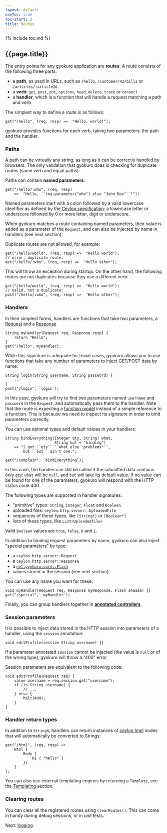 ```yaml
---
layout: default
useToc: true
toc-start: 2
title: Routes
---
```


{% include toc.md %}

## {{page.title}}

The entry points for any gyokuro application are **routes**. A route consists of the
following three parts:

* a **path**, as used in URLs, such as `/hello`, `/customer/42/bills` or `/articles/:articleId`
* a **verb**: `get`, `post`, `put`, `options`, `head`, `delete`, `trace` or `connect`
* a **handler**, which is a function that will handle a request matching a path and verb

The simplest way to define a route is as follows:

    get("/hello", (req, resp) =>  "Hello, world!");

gyokuro provides functions for each verb, taking two parameters: the path and the handler.

### Paths

A path can be virtually any string, as long as it can be correctly handled by browsers.
The only validation that gyokuro does is checking for duplicate routes (same verb and equal paths).

Paths can contain **named parameters**:

    get("/hello/:who", (req, resp)
        =>  "Hello, ``req.parameter("who") else "John Doe"``!");

Named parameters start with a colon followed by a valid lowercase identifier as defined by
the [Ceylon specification](http://ceylon-lang.org/documentation/1.3/spec/html/lexical.html#identifiersandkeywords):
a lowercase letter or underscore followed by 0 or more letter, digit or underscore.

When gyokuro matches a route containing named parameters, their value is added as a parameter
of the `Request`, and can also be injected by name in handlers (see next section).

Duplicate routes are not allowed, for example:

    get("/hello/world", (req, resp) =>  "Hello world");
    // error, duplicate route:
    get("/hello/:who", (req, resp) =>  "Hello other");

This will throw an exception during startup. On the other hand, the following routes are not duplicates
because they use a different verb:

    get("/hello/world", (req, resp) =>  "Hello world");
    // valid, not a duplicate:
    post("/hello/:who", (req, resp) =>  "Hello other");
 
### Handlers
 
In their simplest forms, handlers are functions that take two parameters, 
a [Request](https://modules.ceylon-lang.org/repo/1/ceylon/net/1.3.1/module-doc/api/http/server/Request.type.html)
and a [Response](https://modules.ceylon-lang.org/repo/1/ceylon/net/1.3.1/module-doc/api/http/server/Response.type.html)
 
    String myHandler(Request req, Response resp) {
        return "Hello";
    }
    get("/hello", myHandler);

While this signature is adequate for trivial cases, gyokuro allows you to use functions that take any
number of parameters to inject GET/POST data by name:

    String login(String username, String password) {
        ...
    }
    post("/login", `login`);

In this case, gyokuro will try to find two parameters named `username` and `password` in the `Request`,
and automatically pass them to the handler. Note that the route is expecting a 
[function model](https://modules.ceylon-lang.org/repo/1/ceylon/language/1.3.1/module-doc/api/meta/model/Function.type.html)
instead of a simple reference to a function. This is because we need to inspect its signature in order
to bind parameters correctly.

You can use optional types and default values in your handlers:

    String bindEverything(Integer qty, String? what,
                          String but = "binding")
        => "I got ``qty`` ``what else "problems"``,
            but ``but`` ain't one.";

    get("/complain", `bindEverything`);
    
In this case, the handler can still be called if the submitted data contains only `qty`: `what` will be
`null`, and `but` will take its default value. If no value can be found for one of the parameters,
gyokuro will respond with the HTTP status code 400.

The following types are supported in handler signatures:

* "primitive" types: `String`, `Integer`, `Float` and `Boolean`
* uploaded files: `ceylon.http.server::UploadedFile`
* sequences of these types, like `[String+]` or `[Boolean*]`
* lists of these types, like `List<UploadedFile>`
 
Valid `Boolean` values are `true`, `false`, `0` and `1`.
 
In addition to binding request parameters by name, gyokuro can also inject "special parameters" by type:

* a `ceylon.http.server::Request`
* a `ceylon.http.server::Response`
* a [`net.gyokuro.core::Flash`](https://github.com/bjansen/gyokuro/blob/master/source/net/gyokuro/core/Flash.ceylon)
* values stored in the session (see next section)

You can use any name you want for these:

    void myHandler(Request req, Response myResponse, Flash ahaaaa) {}
    get("/special", `myHandler`);

Finally, you can group handlers together in [**annotated controllers**](#annotated-controllers).

### Session parameters

It is possible to inject data stored in the HTTP session into parameters of a handler, using the `session` annotation:

    void editProfile(session String username) {}

If a parameter annotated `session` cannot be injected (the value is `null` or of the wrong type),
gyokuro will throw a "400" error.

Session parameters are equivalent to the following code:

    void editProfile(Request req) {
        value username = req.session.get("username");
        if (is String username) {
            // ...
        } else {
            halt(400);
        }
    }

### Handler return types

In addition to `String`s, handlers can return instances of 
[ceylon.html](https://modules.ceylon-lang.org/repo/1/ceylon/html/1.3.1/module-doc/api/index.html) nodes
that will automatically be converted to Strings:

    get("/html", (req, resp) =>
        Html {
            Body {
                H1 { "hello" }
            };
        }
    );

You can also use external templating engines by returning a `Template`, see the 
[Templating](#templating) section.
 
### Clearing routes

You can clear all the registered routes using `clearRoutes()`. This can come in handy during debug
sessions, or in unit tests.

Next: [logging](logging).